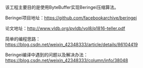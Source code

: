 该工程主要目的是使用ByteBuffer实现Beringei压缩算法。

Beringei项目地址：https://github.com/facebookarchive/beringei

论文地址：http://www.vldb.org/pvldb/vol8/p1816-teller.pdf

简单的编程思路： https://blog.csdn.net/weixin_42348333/article/details/86104419

Beringei编译中遇到的问题以及解决办法：https://blog.csdn.net/weixin_42348333/column/info/38048

